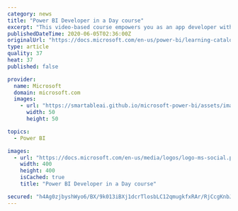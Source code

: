 ```yaml
---
category: news
title: "Power BI Developer in a Day course"
excerpt: "This video-based course empowers you as an app developer with the technical knowledge required to embed Power BI content."
publishedDateTime: 2020-06-05T02:36:00Z
originalUrl: "https://docs.microsoft.com/en-us/power-bi/learning-catalog/developer-online-course"
type: article
quality: 37
heat: 37
published: false

provider:
  name: Microsoft
  domain: microsoft.com
  images:
    - url: "https://smartableai.github.io/microsoft-power-bi/assets/images/organizations/microsoft.com-50x50.jpg"
      width: 50
      height: 50

topics:
  - Power BI

images:
  - url: "https://docs.microsoft.com/en-us/media/logos/logo-ms-social.png"
    width: 400
    height: 400
    isCached: true
    title: "Power BI Developer in a Day course"

secured: "h4Ag0zjbyshWyo6/BX/9k013iBXj1dcrTlosbLC12qmugkfxRAr/RjCcgKnbJTo8ZHpF2vO9yKYkKz6icFxo/adzv+NGPsDfpvnNBdx9YXlGASVjCLdDy5hoeHz1ikbSgE5PEo8ZgN5V2K7wtlSUVq96GPtBdQWzHZsINxOLhU19b/SuR2euKZ7D0KSmucMCy6SGJYsPs6j7Y7Rlungc3/P6DUraVyDiiA4GojZX/VQ0QZYoTIzUnw2/JfnGeMzrRR4Vge19QsebxdrB7l+9fg6tSbJJLpW8Kz+kkE/KuCxQrTIk3aiPHHBFHXO/4Je16AMuBhsOcMYw9tu+RKlx+g==;MBf38IP307jLgnmUEnwCDg=="
---
```



